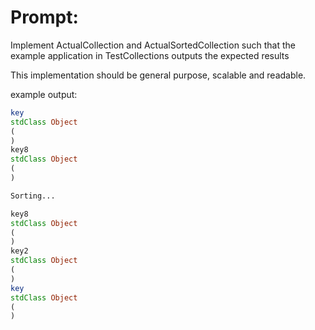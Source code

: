 # Prompt:

 Implement ActualCollection and ActualSortedCollection
 such that the example application in TestCollections outputs the expected results

 This implementation should be general purpose, scalable and readable.

 example output:
```php
key
stdClass Object
(
)
key8
stdClass Object
(
)

Sorting...

key8
stdClass Object
(
)
key2
stdClass Object
(
)
key
stdClass Object
(
)
```
